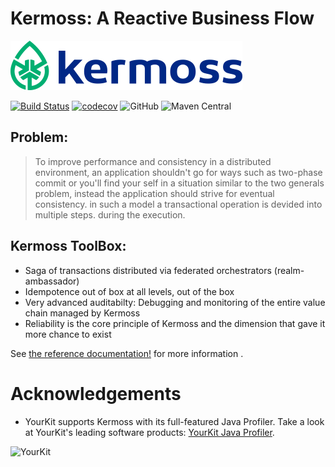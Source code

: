 # Kermoss: A Reactive Business Flow
![KERMOSS-LOGO](reactive-business-flow/src/docs/asciidoc/images/KERMOSS-LOGO.png)

[![Build Status](https://travis-ci.org/kermoss/kermoss.svg?branch=master)](https://travis-ci.org/kermoss/kermoss)
[![codecov](https://codecov.io/gh/kermoss/kermoss/branch/master/graph/badge.svg)](https://codecov.io/gh/kermoss/kermoss)
![GitHub](https://img.shields.io/github/license/kermoss/kermoss.svg)
![Maven Central](https://img.shields.io/maven-central/v/io.kermoss/reactive-business-flow.svg)

## Problem:
  > To improve performance and consistency in a distributed environment, an application shouldn't go for ways such as two-phase commit or you'll find your self in a situation similar to the two generals problem, instead the application should strive for eventual consistency. in such a model a transactional operation is devided into multiple steps. during the execution.


## Kermoss ToolBox:

- Saga of transactions distributed via federated orchestrators (realm-ambassador)
- Idempotence out of box at all levels, out of the box
- Very advanced auditabilty: Debugging and monitoring of the entire value chain managed by Kermoss
- Reliability is the core principle of Kermoss and the dimension that gave it more chance to exist

See [the reference documentation!](https://kermoss.github.io/) for more information .

Acknowledgements
=================
* YourKit supports Kermoss with its full-featured Java Profiler. Take a look at YourKit's leading software products: <a href="https://www.yourkit.com/java/profiler/features/">YourKit Java Profiler</a>.
<img src="https://www.yourkit.com/images/yklogo.png" title="YourKit">